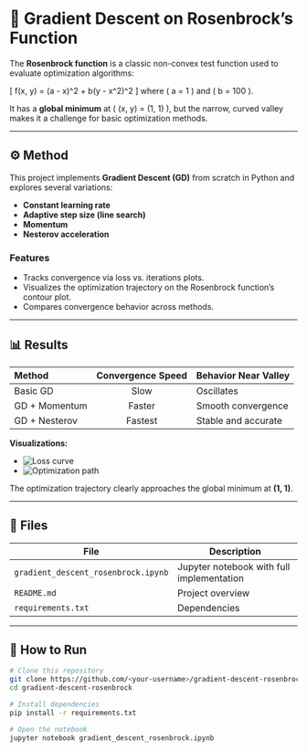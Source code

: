 # 🧮 Gradient Descent on Rosenbrock’s Function

The **Rosenbrock function** is a classic non-convex test function used to evaluate optimization algorithms:

\[
f(x, y) = (a - x)^2 + b(y - x^2)^2
\]
where \( a = 1 \) and \( b = 100 \).

It has a **global minimum** at \( (x, y) = (1, 1) \), but the narrow, curved valley makes it a challenge for basic optimization methods.

---

## ⚙️ Method

This project implements **Gradient Descent (GD)** from scratch in Python and explores several variations:

- **Constant learning rate**
- **Adaptive step size (line search)**
- **Momentum**
- **Nesterov acceleration**

### Features

- Tracks convergence via loss vs. iterations plots.
- Visualizes the optimization trajectory on the Rosenbrock function’s contour plot.
- Compares convergence behavior across methods.

---

## 📊 Results

| Method | Convergence Speed | Behavior Near Valley |
|:--------|:----------------:|:--------------------|
| Basic GD | Slow | Oscillates |
| GD + Momentum | Faster | Smooth convergence |
| GD + Nesterov | Fastest | Stable and accurate |

**Visualizations:**
- ![Loss curve](images/loss_curve.png)
- ![Optimization path](images/optimization_path.png)

The optimization trajectory clearly approaches the global minimum at **(1, 1)**.

---

## 🧩 Files

| File | Description |
|------|--------------|
| `gradient_descent_rosenbrock.ipynb` | Jupyter notebook with full implementation |
| `README.md` | Project overview |
| `requirements.txt` | Dependencies |

---

## 🚀 How to Run

```bash
# Clone this repository
git clone https://github.com/<your-username>/gradient-descent-rosenbrock.git
cd gradient-descent-rosenbrock

# Install dependencies
pip install -r requirements.txt

# Open the notebook
jupyter notebook gradient_descent_rosenbrock.ipynb

